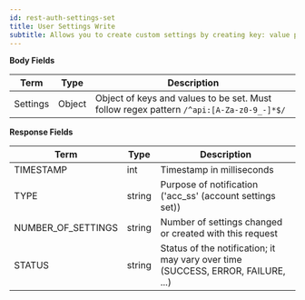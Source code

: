 ```yaml
---
id: rest-auth-settings-set
title: User Settings Write
subtitle: Allows you to create custom settings by creating key: value pairs.
---
```


**Body Fields**

Term | Type | Description
-- | -- | --
Settings  |   Object  |   Object of keys and values to be set. Must follow regex pattern `/^api:[A-Za-z0-9_-]*$/`

**Response Fields**

Term | Type | Description
-- | -- | --
TIMESTAMP | int | Timestamp in milliseconds
TYPE | string | Purpose of notification ('acc_ss' (account settings set))
NUMBER_OF_SETTINGS | string | Number of settings changed or created with this request
STATUS | string | Status of the notification; it may vary over time (SUCCESS, ERROR, FAILURE, ...)
